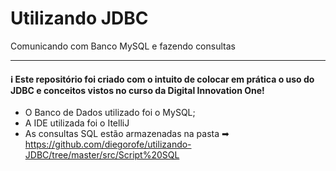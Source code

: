 # Utilizando JDBC
Comunicando com Banco MySQL e fazendo consultas
<hr>

#### ℹ Este repositório foi criado com o intuito de colocar em prática o uso do JDBC e  conceitos vistos no curso da Digital Innovation One!

- O Banco de Dados utilizado foi o MySQL;
- A IDE utilizada foi o ItelliJ
- As consultas SQL estão armazenadas na pasta ➡ https://github.com/diegorofe/utilizando-JDBC/tree/master/src/Script%20SQL



